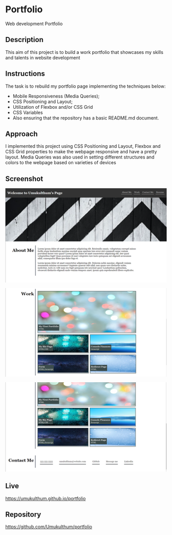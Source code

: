 # Portfolio
Web development Portfolio


## Description
This aim of this project is to build a work portfolio that showcases my skills and talents in website development


## Instructions
The task is to rebuild my portfolio page implementing the techniques below:
* Mobile Responsiveness (Media Queries);
* CSS Positioning and Layout; 
* Utilization of Flexbox and/or CSS Grid
* CSS Variables
* Also ensuring that the repository has a basic README.md document.


## Approach
I implemented this project using CSS Positioning and Layout, Flexbox and CSS Grid properties to make the webpage responsive and have a pretty layout.
Media Queries was also used in setting different structures and colors to the webpage based on varieties of devices


## Screenshot
![image][page-1]

![image][page-2]

![image][page-3]

## Live
https://umukulthum.github.io/portfolio


## Repository
https://github.com/Umukulthum/portfolio


[page-1]: /docs/web-page-1.png
[page-2]: /docs/web-page-2.png
[page-3]: /docs/web-page-3.png
